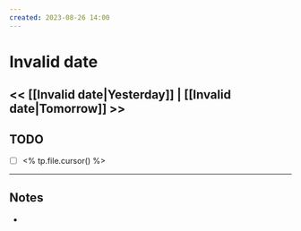 ```yaml
---
created: 2023-08-26 14:00
---
```

# Invalid date
<< [[Invalid date|Yesterday]] | [[Invalid date|Tomorrow]] >>
---
## TODO
- [ ] <% tp.file.cursor() %>
---
## Notes
-